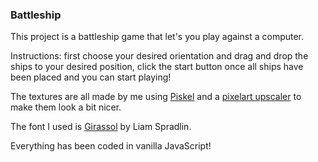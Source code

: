 ### Battleship

This project is a battleship game that let's you play against a computer.

Instructions: first choose your desired orientation and drag and drop the ships to your desired position, click the start button once all ships have been placed and you can start playing!

The textures are all made by me using [Piskel](https://www.piskelapp.com/) and a [pixelart upscaler](https://www.maxlaumeister.com/pixel-art-upscaler/) to make them look a bit nicer.

The font I used is [Girassol](https://fonts.google.com/specimen/Girassol) by Liam Spradlin.

Everything has been coded in vanilla JavaScript!